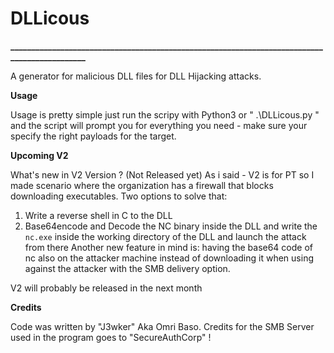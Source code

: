# DLLicous
**_____________________________________________________________________________________________**

A generator for malicious DLL files for DLL Hijacking attacks.

**Usage**

Usage is pretty simple just run the scripy with Python3 or " .\DLLicous.py " 
and the script will prompt you for everything you need - make sure your specify the right payloads
for the target.

**Upcoming V2**

What's new in V2 Version ? (Not Released yet) 
As i said - V2 is for PT so I made scenario where the organization has a firewall that blocks downloading executables.
Two options to solve that:
1. Write a reverse shell in C to the DLL
2. Base64encode and Decode the NC binary inside the DLL and write the ` nc.exe ` 
inside the working directory of the DLL and launch the attack from there
Another new feature in mind is:
having the base64 code of nc also on the attacker machine instead of downloading 
it when using against the attacker with the SMB delivery option.

V2 will probably be released in the next month

**Credits**

Code was written by "J3wker" Aka Omri Baso.
Credits for the SMB Server used in the program goes to "SecureAuthCorp" !
